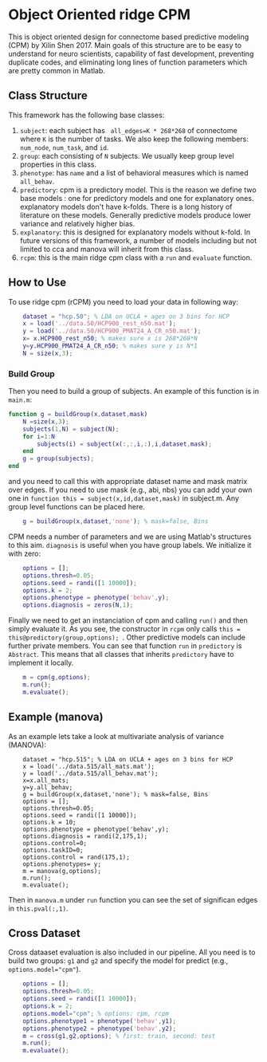 # Object Oriented ridge CPM

This is object oriented design for connectome based predictive modeling (CPM) by Xilin Shen 2017. Main goals of this structure are
to be easy to understand for neuro scientists, capability of fast development, preventing duplicate codes, and eliminating long lines of function parameters which are pretty common in Matlab.
## Class Structure 
This framework has the following base classes:

1. `subject`: each subject has ``` all_edges=K * 268*268``` of connectome where ```K``` is the number of tasks. We also keep the following members: ```num_node```, ```num_task```, and ```id```. 
2. `group`: each consisting of ```N``` subjects. We usually keep group level properties in this class. 
3. `phenotype`: has ```name``` and a list of behavioral measures which is named ```all_behav```.
4. `predictory`: cpm is a predictory model. This is the reason we define two base models : one for predictory models and one for explanatory ones. 
explanatory models don't have k-folds. There is a long history of literature on these models. Generally predictive models produce lower variance and relatively higher bias. 
5. `explanatory`: this is designed for explanatory models without k-fold. In future versions of this framework, a number of models including but not limited to cca and manova
will inherit from this class. 
6. `rcpm`: this is the main ridge cpm class with a ```run``` and ```evaluate``` function. 

## How to Use
To use ridge cpm (rCPM) you need to load your data in following way:

```Matlab
    dataset = "hcp.50"; % LDA on UCLA + ages on 3 bins for HCP
    x = load('../data.50/HCP900_rest_n50.mat');
    y = load('../data.50/HCP900_PMAT24_A_CR_n50.mat');
    x= x.HCP900_rest_n50; % makes sure x is 268*268*N
    y=y.HCP900_PMAT24_A_CR_n50; % makes sure y is N*1
    N = size(x,3);
```
### Build Group
Then you need to build a group of subjects. An example of this function is in ```main.m```: 

```Matlab
function g = buildGroup(x,dataset,mask)
    N =size(x,3);
    subjects(1,N) = subject(N);
    for i=1:N
        subjects(i) = subject(x(:,:,i,:),i,dataset,mask);
    end
    g = group(subjects);
end
```
and you need to call this with appropriate dataset name and mask matrix over edges. 
If you need to use mask (e.g., abi, nbs) you can add your own one in 
```function this = subject(x,id,dataset,mask)``` in subject.m. Any group level functions can be placed here. 
```Matlab
    g = buildGroup(x,dataset,'none'); % mask=false, Bins
```
CPM needs a number of parameters and we are using Matlab's structures to this aim. ```diagnosis``` is useful when you have group labels.
We initialize it with zero:
```Matlab
    options = [];
    options.thresh=0.05;
    options.seed = randi([1 10000]);
    options.k = 2;
    options.phenotype = phenotype('behav',y);
    options.diagnosis = zeros(N,1);
```

Finally we need to get an instanciation of cpm and calling ```run()``` and then simply evaluate it. As you see, the constructor in ```rcpm``` only calls ```this = this@predictory(group,options);
```. Other predictive models can include further private members. You can see that function ```run``` in ```predictory``` is ```Abstract```.
This means that all classes that inherits ```predictory``` have to implement it locally.
```Matlab
    m = cpm(g,options);
    m.run();
    m.evaluate();
```
## Example (manova)
As an example lets take a look at multivariate analysis of variance (MANOVA):

```
    dataset = "hcp.515"; % LDA on UCLA + ages on 3 bins for HCP
    x = load('../data.515/all_mats.mat');
    y = load('../data.515/all_behav.mat');
    x=x.all_mats;
    y=y.all_behav;
    g = buildGroup(x,dataset,'none'); % mask=false, Bins
    options = [];
    options.thresh=0.05;
    options.seed = randi([1 10000]);
    options.k = 10;
    options.phenotype = phenotype('behav',y);
    options.diagnosis = randi(2,175,1);
    options.control=0;
    options.taskID=0;
    options.control = rand(175,1);
    options.phenotypes= y;
    m = manova(g,options);
    m.run();
    m.evaluate();
```

Then in ```manova.m``` under ```run``` function you can see the set of significan edges in ```this.pval(:,1)```.

## Cross Dataset

Cross dataaset evaluation is also included in our pipeline. All you need is to build two groups: ```g1``` and ```g2``` and specify the model for predict (e.g., ```options.model="cpm"```).

```Matlab
    options = [];
    options.thresh=0.05;
    options.seed = randi([1 10000]);
    options.k = 2;
    options.model="cpm"; % options: cpm, rcpm
    options.phenotype1 = phenotype('behav',y1);
    options.phenotype2 = phenotype('behav',y2);
    m = cross(g1,g2,options); % first: train, second: test
    m.run();
    m.evaluate();
```
